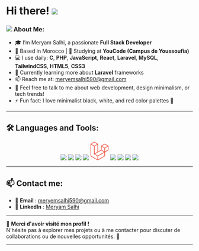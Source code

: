 # Hi there! <img src="https://github.com/TheDudeThatCode/TheDudeThatCode/blob/master/Assets/Hi.gif" width="35" />

### <img src="https://github.com/TheDudeThatCode/TheDudeThatCode/blob/master/Assets/Developer.gif" width="45" /> About Me:
- 🎓 I’m Meryam Salhi, a passionate **Full Stack Developer**
- 📍 Based in Morocco | 🎒 Studying at **YouCode (Campus de Youssoufia)**
- 💻 I use daily: **C**, **PHP**, **JavaScript**, **React**, **Laravel**, **MySQL**, **TailwindCSS**, **HTML5**, **CSS3**
- 🌱 Currently learning more about **Laravel** frameworks
- 📫 Reach me at: [meryemsalhi590@gmail.com](mailto:meryemsalhi590@gmail.com)
- 💬 Feel free to talk to me about web development, design minimalism, or tech trends!
- ⚡ Fun fact: I love minimalist black, white, and red color palettes 🎨

---

## 🛠️ Languages and Tools:

<p align="center">
    <img src="https://cdn.jsdelivr.net/gh/devicons/devicon/icons/c/c-original.svg" width="50px" />
    <img src="https://cdn.jsdelivr.net/gh/devicons/devicon/icons/javascript/javascript-original.svg" width="50px" />
    <img src="https://cdn.jsdelivr.net/gh/devicons/devicon/icons/php/php-original.svg" width="50px" />
    <img src="https://cdn.jsdelivr.net/gh/devicons/devicon/icons/react/react-original.svg" width="50px" />
    <img src="https://raw.githubusercontent.com/devicons/devicon/master/icons/laravel/laravel-original.svg" width="50px" />
    <img src="https://cdn.jsdelivr.net/gh/devicons/devicon/icons/mysql/mysql-original.svg" width="50px" />
    <img src="https://cdn.jsdelivr.net/gh/devicons/devicon/icons/tailwindcss/tailwindcss-original.svg" width="50px" />
    <img src="https://cdn.jsdelivr.net/gh/devicons/devicon/icons/html5/html5-original.svg" width="50px" />
    <img src="https://cdn.jsdelivr.net/gh/devicons/devicon/icons/css3/css3-original.svg" width="50px" />
</p>

---

## 📫 Contact me:

- 📧 **Email** : [meryemsalhi590@gmail.com](mailto:meryemsalhi590@gmail.com)  
- 💼 **LinkedIn** : [Meryam Salhi](https://www.linkedin.com/in/meryem-salhi-73251b33a/)

---

🎉 **Merci d'avoir visité mon profil !**  
N'hésite pas à explorer mes projets ou à me contacter pour discuter de collaborations ou de nouvelles opportunités. 🚀

---
